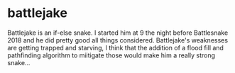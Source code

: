 # battlejake

Battlejake is an if-else snake. I started him at 9 the night before Battlesnake 2018 and he did pretty good all things considered.  Battlejake's weaknesses are getting trapped and starving, I think that the addition of a flood fill and pathfinding algorithm to miitigate those would make him a really strong snake...


